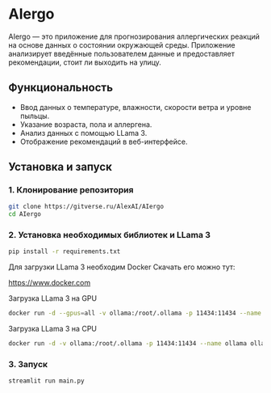# AIergo

AIergo — это приложение для прогнозирования аллергических реакций на основе данных о состоянии окружающей среды. Приложение анализирует введённые пользователем данные и предоставляет рекомендации, стоит ли выходить на улицу.

## Функциональность
- Ввод данных о температуре, влажности, скорости ветра и уровне пыльцы.
- Указание возраста, пола и аллергена.
- Анализ данных с помощью LLama 3.
- Отображение рекомендаций в веб-интерфейсе.


## Установка и запуск

### 1. Клонирование репозитория
```bash
git clone https://gitverse.ru/AlexAI/AIergo
cd AIergo
```
### 2. Установка необходимых библиотек и LLama 3
```bash
pip install -r requirements.txt
```
Для загрузки LLama 3 необходим Docker
Скачать его можно тут:

https://www.docker.com

Загрузка LLama 3 на GPU
``` bash
docker run -d --gpus=all -v ollama:/root/.ollama -p 11434:11434 --name ollama ollama/ollama
```
Загрузка LLama 3 на CPU
``` bash
docker run -d -v ollama:/root/.ollama -p 11434:11434 --name ollama ollama/ollama
```
### 3. Запуск 
``` bash
streamlit run main.py
```